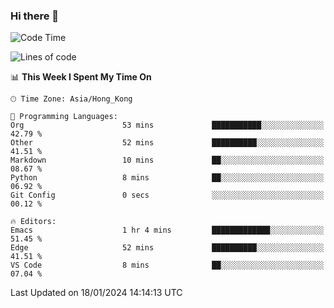 ### Hi there 👋

<!--
**nicehiro/nicehiro** is a ✨ _special_ ✨ repository because its `README.md` (this file) appears on your GitHub profile.

Here are some ideas to get you started:

- 🔭 I’m currently working on ...
- 🌱 I’m currently learning ...
- 👯 I’m looking to collaborate on ...
- 🤔 I’m looking for help with ...
- 💬 Ask me about ...
- 📫 How to reach me: ...
- 😄 Pronouns: ...
- ⚡ Fun fact: ...
-->

<!--START_SECTION:waka-->
![Code Time](http://img.shields.io/badge/Code%20Time-191%20hrs%2051%20mins-blue)

![Lines of code](https://img.shields.io/badge/From%20Hello%20World%20I%27ve%20Written-2.6%20million%20lines%20of%20code-blue)

📊 **This Week I Spent My Time On** 

```text
🕑︎ Time Zone: Asia/Hong_Kong

💬 Programming Languages: 
Org                      53 mins             ███████████░░░░░░░░░░░░░░   42.79 % 
Other                    52 mins             ██████████░░░░░░░░░░░░░░░   41.51 % 
Markdown                 10 mins             ██░░░░░░░░░░░░░░░░░░░░░░░   08.67 % 
Python                   8 mins              ██░░░░░░░░░░░░░░░░░░░░░░░   06.92 % 
Git Config               0 secs              ░░░░░░░░░░░░░░░░░░░░░░░░░   00.12 % 

🔥 Editors: 
Emacs                    1 hr 4 mins         █████████████░░░░░░░░░░░░   51.45 % 
Edge                     52 mins             ██████████░░░░░░░░░░░░░░░   41.51 % 
VS Code                  8 mins              ██░░░░░░░░░░░░░░░░░░░░░░░   07.04 % 
```


 Last Updated on 18/01/2024 14:14:13 UTC
<!--END_SECTION:waka-->
